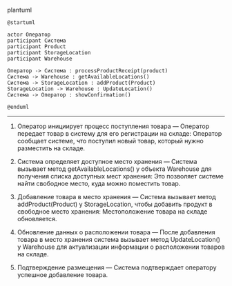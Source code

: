plantuml

```
@startuml
 
actor Оператор
participant Система
participant Product
participant StorageLocation
participant Warehouse

Оператор -> Система : processProductReceipt(product)
Система -> Warehouse : getAvailableLocations()
Система -> StorageLocation : addProduct(Product)
StorageLocation -> Warehouse : UpdateLocation()
Система -> Оператор : showConfirmation()

@enduml
```
------------------------------------------------------------------
1. Оператор инициирует процесс поступления товара — Оператор передает товар в систему для его регистрации на складе: Оператор сообщает системе, что поступил новый товар, который нужно разместить на складе.

2. Система определяет доступное место хранения — Система вызывает метод getAvailableLocations() у объекта Warehouse для получения списка доступных мест хранения: Это позволяет системе найти свободное место, куда можно поместить товар.

3. Добавление товара в место хранения — Система вызывает метод addProduct(Product) у StorageLocation, чтобы добавить продукт в свободное место хранения: Местоположение товара на складе обновляется.

4. Обновление данных о расположении товара — После добавления товара в место хранения система вызывает метод UpdateLocation() у Warehouse для актуализации информации о расположении товаров на складе.

5. Подтверждение размещения — Система подтверждает оператору успешное добавление товара.

     